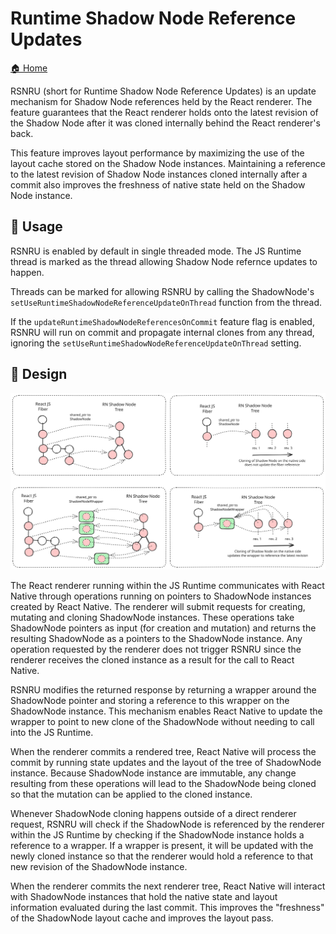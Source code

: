 # Runtime Shadow Node Reference Updates

[🏠 Home](../../../../../../../__docs__/README.md)

RSNRU (short for Runtime Shadow Node Reference Updates) is an update mechanism
for Shadow Node references held by the React renderer. The feature guarantees
that the React renderer holds onto the latest revision of the Shadow Node after
it was cloned internally behind the React renderer's back.

This feature improves layout performance by maximizing the use of the layout
cache stored on the Shadow Node instances. Maintaining a reference to the latest
revision of Shadow Node instances cloned internally after a commit also improves
the freshness of native state held on the Shadow Node instance.

## 🚀 Usage

RSNRU is enabled by default in single threaded mode. The JS Runtime thread is
marked as the thread allowing Shadow Node refernce updates to happen.

Threads can be marked for allowing RSNRU by calling the ShadowNode's
`setUseRuntimeShadowNodeReferenceUpdateOnThread` function from the thread.

If the `updateRuntimeShadowNodeReferencesOnCommit` feature flag is enabled,
RSNRU will run on commit and propagate internal clones from any thread, ignoring
the `setUseRuntimeShadowNodeReferenceUpdateOnThread` setting.

## 📐 Design

![RSNRU in React Native](./RSNRU.excalidraw.svg)

The React renderer running within the JS Runtime communicates with React Native
through operations running on pointers to ShadowNode instances created by React
Native. The renderer will submit requests for creating, mutating and cloning
ShadowNode instances. These operations take ShadowNode pointers as input (for
creation and mutation) and returns the resulting ShadowNode as a pointers to the
ShadowNode instance. Any operation requested by the renderer does not trigger
RSNRU since the renderer receives the cloned instance as a result for the call
to React Native.

RSNRU modifies the returned response by returning a wrapper around the
ShadowNode pointer and storing a reference to this wrapper on the ShadowNode
instance. This mechanism enables React Native to update the wrapper to point to
new clone of the ShadowNode without needing to call into the JS Runtime.

When the renderer commits a rendered tree, React Native will process the commit
by running state updates and the layout of the tree of ShadowNode instance.
Because ShadowNode instance are immutable, any change resulting from these
operations will lead to the ShadowNode being cloned so that the mutation can be
applied to the cloned instance.

Whenever ShadowNode cloning happens outside of a direct renderer request, RSNRU
will check if the ShadowNode is referenced by the renderer within the JS Runtime
by checking if the ShadowNode instance holds a reference to a wrapper. If a
wrapper is present, it will be updated with the newly cloned instance so that
the renderer would hold a reference to that new revision of the ShadowNode
instance.

When the renderer commits the next renderer tree, React Native will interact
with ShadowNode instances that hold the native state and layout information
evaluated during the last commit. This improves the "freshness" of the
ShadowNode layout cache and improves the layout pass.
